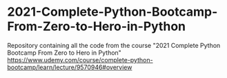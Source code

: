 # 2021-Complete-Python-Bootcamp-From-Zero-to-Hero-in-Python

Repository containing all the code from the course "2021 Complete Python Bootcamp From Zero to Hero in Python"
https://www.udemy.com/course/complete-python-bootcamp/learn/lecture/9570946#overview
